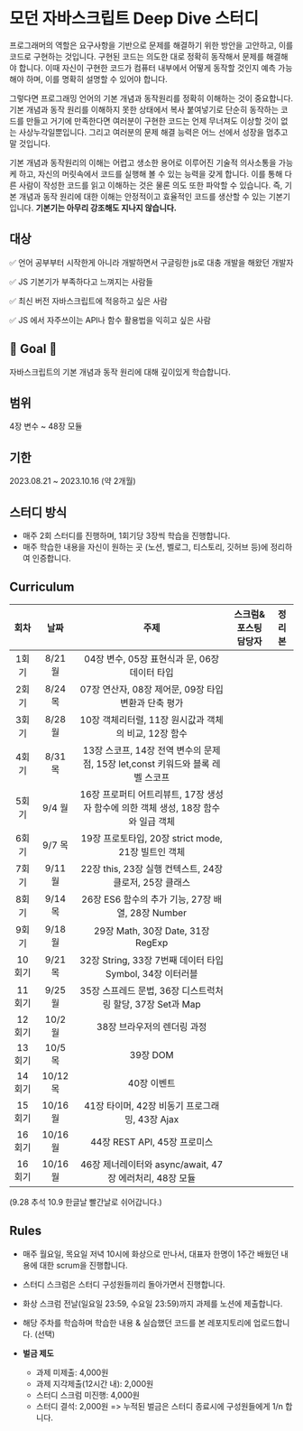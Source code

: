 # 모던 자바스크립트 Deep Dive 스터디

프로그래머의 역할은 요구사항을 기반으로 문제를 해결하기 위한 방안을 고안하고, 
이를 코드로 구현하는 것입니다. 구현된 코드는 의도한 대로 정확히 동작해서 문제를 해결해야 합니다. 이때 자신이 구현한 코드가 컴퓨터 내부에서 어떻게 동작할 것인지 예측 가능해야 하며, 이를 명확히 설명할 수 있어야 합니다.

그렇다면 프로그래밍 언어의 기본 개념과 동작원리를 정확히 이해하는 것이 중요합니다.
기본 개념과 동작 원리를 이해하지 못한 상태에서 복사 붙여넣기로 단순히 동작하는 코드를 만들고 거기에 만족한다면 여러분이 구현한 코드는 언제 무너져도 이상할 것이 없는 사상누각일뿐입니다. 
그리고 여러분의 문제 해결 능력은 어느 선에서 성장을 멈추고 말 것입니다.


기본 개념과 동작원리의 이해는 어렵고 생소한 용어로 이루어진 기술적 의사소통을 가능케 하고, 자신의 머릿속에서 코드를 실행해 볼 수 있는 능력을 갖게 합니다. 이를 통해 다른 사람이 작성한 코드를 읽고 이해하는 것은 물론 의도 또한 파악할 수 있습니다. 즉, 기본 개념과 동작 원리에 대한 이해는 안정적이고 효율적인 코드를 생산할 수 있는 기본기입니다. **기본기는 아무리 강조해도 지나지 않습니다.**


## 대상

✅ 언어 공부부터 시작한게 아니라 개발하면서 구글링한 js로 대충 개발을 해왔던 개발자

✅ JS 기본기가 부족하다고 느껴지는 사람들

✅ 최신 버전 자바스크립트에 적응하고 싶은 사람

✅ JS 에서 자주쓰이는 API나 함수 활용법을 익히고 싶은 사람

## 🏁 Goal 🏁
자바스크립트의 기본 개념과 동작 원리에 대해 깊이있게 학습합니다.

## 범위
4장 변수 ~ 48장 모듈

## 기한 

2023.08.21 ~ 2023.10.16 (약 2개월) 


## 스터디 방식

- 매주 2회 스터디를 진행하며, 1회기당 3장씩 학습을 진행합니다. 
- 매주 학습한 내용을 자신이 원하는 곳 (노션, 벨로그, 티스토리, 깃허브 등)에 정리하여 인증합니다. 

## Curriculum

|회차|날짜|주제|스크럼&포스팅 담당자|정리본| 
|:---:|:---:|:---:|:---:|:---:|
|1회기|8/21 월|04장 변수, 05장 표현식과 문, 06장 데이터 타입| | |
|2회기|8/24 목|07장 연산자, 08장 제어문, 09장 타입변환과 단축 평가| | |
|3회기|8/28 월|10장 객체리터럴, 11장 원시값과 객체의 비교, 12장 함수| | |
|4회기|8/31 목|13장 스코프, 14장 전역 변수의 문제점, 15장 let,const 키워드와 블록 레벨 스코프| | |
|5회기|9/4 월|16장 프로퍼티 어트리뷰트, 17장 생성자 함수에 의한 객체 생성, 18장 함수와 일급 객체 | | |
|6회기|9/7 목|19장 프로토타입, 20장 strict mode, 21장 빌트인 객체| | |
|7회기|9/11 월|22장 this, 23장 실행 컨텍스트, 24장 클로저, 25장 클래스| | |
|8회기|9/14 목|26장 ES6 함수의 추가 기능, 27장 배열, 28장 Number| | |
|9회기|9/18 월|29장 Math, 30장 Date, 31장 RegExp| | |
|10회기|9/21 목|32장 String, 33장 7번째 데이터 타입 Symbol, 34장 이터러블| | |
|11회기|9/25 월|35장 스프레드 문법, 36장 디스트럭처링 할당, 37장 Set과 Map| | |
|12회기|10/2 월|38장 브라우저의 렌더링 과정| | |
|13회기|10/5 목|39장 DOM| | |
|14회기|10/12 목|40장 이벤트| | |
|15회기|10/16 월|41장 타이머, 42장 비동기 프로그래밍, 43장 Ajax| | |
|16회기|10/16 월|44장 REST API, 45장 프로미스| | |
|16회기|10/16 월|46장 제너레이터와 async/await, 47장 에러처리, 48장 모듈| | |


(9.28 추석 10.9 한글날 빨간날로 쉬어갑니다.)



## Rules
- 매주 월요일, 목요일 저녁 10시에 화상으로 만나서, 대표자 한명이 1주간 배웠던 내용에 대한 scrum을 진행합니다.
- 스터디 스크럼은 스터디 구성원들끼리 돌아가면서 진행합니다.
- 화상 스크럼 전날(일요일 23:59, 수요일 23:59)까지 과제를 노션에 제출합니다.
- 해당 주차를 학습하며 학습한 내용 & 실습했던 코드를 본 레포지토리에 업로드합니다. (선택)

- **벌금 제도**
    - 과제 미제출: 4,000원
    - 과제 지각제출(12시간 내): 2,000원
    - 스터디 스크럼 미진행: 4,000원
    - 스터디 결석: 2,000원
 => 누적된 벌금은 스터디 종료시에 구성원들에게 1/n 합니다.
